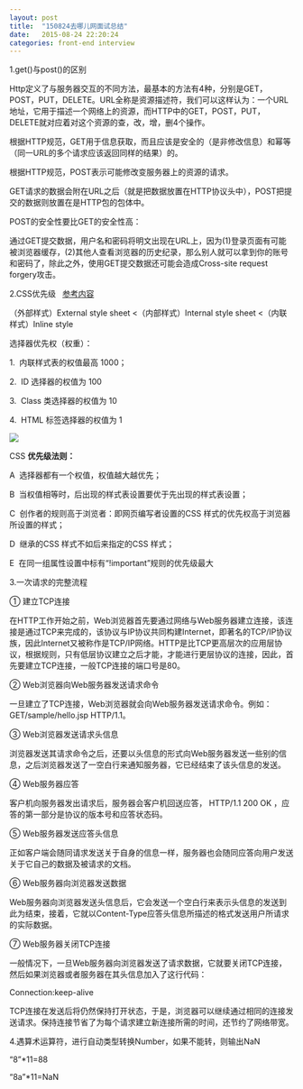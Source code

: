 ```yaml
---
layout: post
title:  "150824去哪儿网面试总结"
date:   2015-08-24 22:20:24
categories: front-end interview
---
```

1.get()与post()的区别

Http定义了与服务器交互的不同方法，最基本的方法有4种，分别是GET，POST，PUT，DELETE。URL全称是资源描述符，我们可以这样认为：一个URL地址，它用于描述一个网络上的资源，而HTTP中的GET，POST，PUT，DELETE就对应着对这个资源的查，改，增，删4个操作。

根据HTTP规范，GET用于信息获取，而且应该是安全的（是非修改信息）和幂等（同一URL的多个请求应该返回同样的结果）的。

根据HTTP规范，POST表示可能修改变服务器上的资源的请求。

GET请求的数据会附在URL之后（就是把数据放置在HTTP协议头中），POST把提交的数据则放置在是HTTP包的包体中。

POST的安全性要比GET的安全性高：

<!--more-->

通过GET提交数据，用户名和密码将明文出现在URL上，因为(1)登录页面有可能被浏览器缓存，(2)其他人查看浏览器的历史纪录，那么别人就可以拿到你的账号和密码了，除此之外，使用GET提交数据还可能会造成Cross-site request forgery攻击。

2.CSS优先级   [参考内容](http://www.cnblogs.com/xugang/archive/2010/09/24/1833760.html)

（外部样式）External style sheet &lt;（内部样式）Internal style sheet &lt;（内联样式）Inline style

选择器优先权（权重）：

1.  内联样式表的权值最高 1000；

2.  ID 选择器的权值为 100

3.  Class 类选择器的权值为 10

4.  HTML 标签选择器的权值为 1

![](http://www.nowamagic.net/csszone/images/priority_rules_1.jpg)

CSS **优先级法则：**

A  选择器都有一个权值，权值越大越优先；

B  当权值相等时，后出现的样式表设置要优于先出现的样式表设置；

C  创作者的规则高于浏览者：即网页编写者设置的CSS 样式的优先权高于浏览器所设置的样式；

D  继承的CSS 样式不如后来指定的CSS 样式；

E  在同一组属性设置中标有“!important”规则的优先级最大

3.一次请求的完整流程

① 建立TCP连接

在HTTP工作开始之前，Web浏览器首先要通过网络与Web服务器建立连接，该连接是通过TCP来完成的，该协议与IP协议共同构建Internet，即著名的TCP/IP协议族，因此Internet又被称作是TCP/IP网络。HTTP是比TCP更高层次的应用层协议，根据规则，只有低层协议建立之后才能，才能进行更层协议的连接，因此，首先要建立TCP连接，一般TCP连接的端口号是80。

② Web浏览器向Web服务器发送请求命令

一旦建立了TCP连接，Web浏览器就会向Web服务器发送请求命令。例如：GET/sample/hello.jsp HTTP/1.1。

③ Web浏览器发送请求头信息

浏览器发送其请求命令之后，还要以头信息的形式向Web服务器发送一些别的信息，之后浏览器发送了一空白行来通知服务器，它已经结束了该头信息的发送。

④ Web服务器应答

客户机向服务器发出请求后，服务器会客户机回送应答， HTTP/1.1 200 OK ，应答的第一部分是协议的版本号和应答状态码。

⑤ Web服务器发送应答头信息

正如客户端会随同请求发送关于自身的信息一样，服务器也会随同应答向用户发送关于它自己的数据及被请求的文档。

⑥ Web服务器向浏览器发送数据

Web服务器向浏览器发送头信息后，它会发送一个空白行来表示头信息的发送到此为结束，接着，它就以Content-Type应答头信息所描述的格式发送用户所请求的实际数据。

⑦ Web服务器关闭TCP连接

一般情况下，一旦Web服务器向浏览器发送了请求数据，它就要关闭TCP连接，然后如果浏览器或者服务器在其头信息加入了这行代码：

Connection:keep-alive

TCP连接在发送后将仍然保持打开状态，于是，浏览器可以继续通过相同的连接发送请求。保持连接节省了为每个请求建立新连接所需的时间，还节约了网络带宽。

4.遇算术运算符，进行自动类型转换Number，如果不能转，则输出NaN

“8”*11=88

“8a”*11=NaN